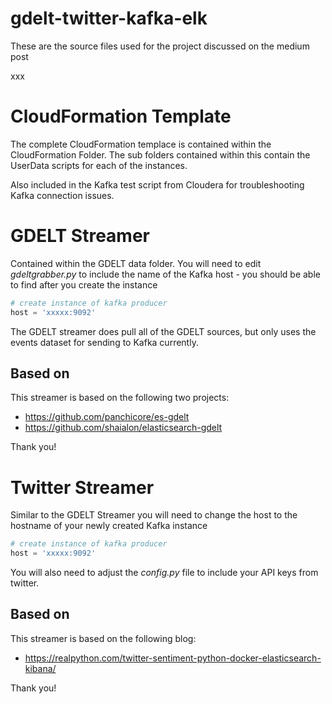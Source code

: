 # gdelt-twitter-kafka-elk
These are the source files used for the project discussed on the medium post

xxx

# CloudFormation Template
The complete CloudFormation templace is contained within the CloudFormation Folder. The sub folders contained within this contain the UserData scripts for each of the instances.

Also included in the Kafka test script from Cloudera for troubleshooting Kafka connection issues.

# GDELT Streamer
Contained within the GDELT data folder. You will need to edit *gdeltgrabber.py* to include the name of the Kafka host - you should be able to find after you create the instance

```python
# create instance of kafka producer
host = 'xxxxx:9092'
```

The GDELT streamer does pull all of the GDELT sources, but only uses the events dataset for sending to Kafka currently. 

## Based on
This streamer is based on the following two projects:

* https://github.com/panchicore/es-gdelt
* https://github.com/shaialon/elasticsearch-gdelt 

Thank you!

# Twitter Streamer
Similar to the GDELT Streamer you will need to change the host to the hostname of your newly created Kafka instance

```python
# create instance of kafka producer
host = 'xxxxx:9092'
```

You will also need to adjust the *config.py* file to include your API keys from twitter.

## Based on
This streamer is based on the following blog:

* https://realpython.com/twitter-sentiment-python-docker-elasticsearch-kibana/ 

Thank you!